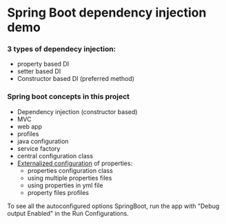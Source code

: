 # Spring Boot dependency injection demo

### 3 types of dependecy injection:

- property based DI
- setter based DI
- Constructor based DI (preferred method)

### Spring boot concepts in this project

- Dependency injection (constructor based)
- MVC
- web app
- profiles
- java configuration
- service factory
- central configuration class
- [Externalized configuration][externalConfig] of properties:
    - properties configuration class
    - using multiple properties files
    - using properties in yml file
    - property files profiles


To see all the autoconfigured options SpringBoot, run the app with "Debug output Enabled"
in the Run Configurations.

[externalConfig]:https://docs.spring.io/spring-boot/docs/current/reference/htmlsingle/#boot-features-external-config